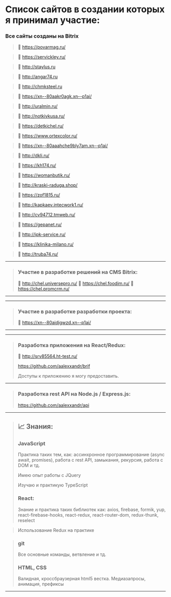 # Список сайтов в создании которых я принимал участие:

### Все сайты созданы на Bitrix

> 🔎 https://povarmag.ru/

> 🔎 https://servickley.ru/

> 🔎 http://staylus.ru 

> 🔎 http://angar74.ru

> 🔎 http://chmksteel.ru

> 🔎 https://xn--80aakr0agk.xn--p1ai/

> 🔎 http://uralmin.ru/

> 🔎 http://notkivkusa.ru/

> 🔎 https://detkichel.ru/

> 🔎 https://www.ortexcolor.ru/

> 🔎 https://xn--80aaahche9bly7am.xn--p1ai/

> 🔎 http://dkli.ru/

> 🔎 https://kh174.ru/

> 🔎 https://womanbutik.ru/

> 🔎 http://kraski-raduga.shop/

> 🔎 https://zof1815.ru/

> 🔎 http://kapkaev.intecwork1.ru/

> 🔎 http://cv94712.tmweb.ru/

> 🔎 https://gepanet.ru/

> 🔎 http://ipk-service.ru/

> 🔎 https://klinika-milano.ru/

> 🔎 http://truba74.ru/



---
> ### Участие в разработке решений на CMS Bitrix:
> 🔎 http://chel.universepro.ru/
> 🔎 https://chel.foodim.ru/
> 🔎 https://chel.promcrm.ru/
---

---
> ### Участие в разработке разработки проекта:
> 🔎 https://xn--80aidjgwzd.xn--p1ai/
---

---
> ### Разработка приложения на React/Redux:
> 🔎 http://srv85564.ht-test.ru/
> 
> https://github.com/aalexxandr/brif
> 
> Доступы к приложению я могу предоставить.
---

> ### Разработка rest API на Node.js / Express.js:
> https://github.com/aalexxandr/api
---

> ## 📈 Знания:
> 
> ### JavaScript 
> 
> Практика таких тем, как: ассинхронное программирование (async await, promises), работа с rest API, замыкания, рекурсия, работа с DOM и тд.
> 
> Имею опыт работы с JQuery
> 
> Изучаю и практикую TypeScript
>
> ### React: 
>
> Знание и практика таких библиотек как: axios, firebase, formik, yup, react-firebase-hooks, react-redux, react-router-dom, redux-thunk, reselect

> Использование Redux на практике

> ### git
> 
> Все основные команды, ветвление и тд.
> 
> ### HTML, CSS
> 
> Валидная, кроссбраузерная html5 вестка. Медиазапросы, анимация, префиксы
---
